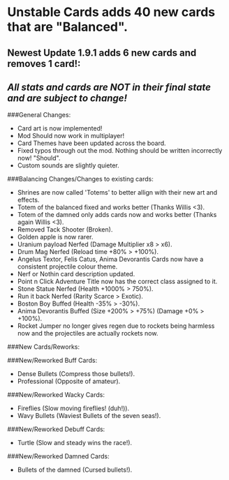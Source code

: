 # Unstable Cards adds 40 new cards that are "Balanced".

## Newest Update 1.9.1 adds 6 new cards and removes 1 card!:
## *All stats and cards are NOT in their final state and are subject to change!*
###General Changes:

- Card art is now implemented!
- Mod Should now work in multiplayer!
- Card Themes have been updated across the board.
- Fixed typos through out the mod. Nothing should be written incorrectly now! "Should".
- Custom sounds are slightly quieter.

###Balancing Changes/Changes to existing cards:

- Shrines are now called 'Totems' to better allign with their new art and effects.
- Totem of the balanced fixed and works better (Thanks Willis <3).
- Totem of the damned only adds cards now and works better (Thanks again Willis <3).
- Removed Tack Shooter (Broken).
- Golden apple is now rarer.
- Uranium payload Nerfed (Damage Multiplier x8 > x6).
- Drum Mag Nerfed (Reload time +80% > +100%).
- Angelus Textor, Felis Catus, Anima Devorantis Cards now have a consistent projectile colour theme.
- Nerf or Nothin card description updated.
- Point n Click Adventure Title now has the correct class assigned to it.
- Stone Statue Nerfed (Health +1000% > 750%).
- Run it back Nerfed (Rarity Scarce > Exotic).
- Boston Boy Buffed (Health -35% > -30%).
- Anima Devorantis Buffed (Size +200% > +75%) (Damage +0% > +100%).
- Rocket Jumper no longer gives regen due to rockets being harmless now and the projectiles are actually rockets now.

###New Cards/Reworks:

###New/Reworked Buff Cards:
- Dense Bullets (Compress those bullets!).
- Professional (Opposite of amateur).

###New/Reworked Wacky Cards:
- Fireflies (Slow moving fireflies! (duh!)).
- Wavy Bullets (Waviest Bullets of the seven seas!).

###New/Reworked Debuff Cards:
- Turtle (Slow and steady wins the race!).

###New/Reworked Damned Cards:
- Bullets of the damned (Cursed bullets!).
